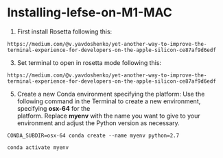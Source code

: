 # Installing-lefse-on-M1-MAC
1. First install Rosetta following this:

  ```
  https://medium.com/@v.yavdoshenko/yet-another-way-to-improve-the-terminal-experience-for-developers-on-the-apple-silicon-ce87af9d6edf
   ```
   
3. Set terminal to open in rosetta mode following this:
   
  ```
  https://medium.com/@v.yavdoshenko/yet-another-way-to-improve-the-terminal-experience-for-developers-on-the-apple-silicon-ce87af9d6edf
  ```

5. Create a new Conda environment specifying the platform: Use the following command in the Terminal to create a new environment, specifying **osx-64** for the       
  platform. Replace **myenv** with the name you want to give to your environment and adjust the Python version as necessary.

  ```
  CONDA_SUBDIR=osx-64 conda create --name myenv python=2.7
  ```

  ```
  conda activate myenv 
  ```
